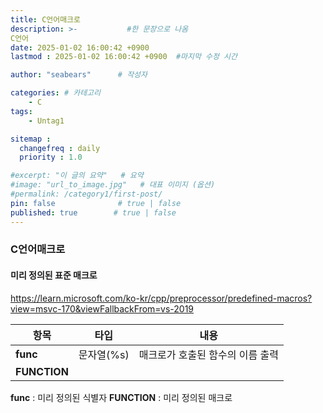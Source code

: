 ```yaml
---
title: C언어매크로
description: >-           #한 문장으로 나옴
C언어
date: 2025-01-02 16:00:42 +0900
lastmod : 2025-01-02 16:00:42 +0900  #마지막 수정 시간

author: "seabears"      # 작성자

categories: # 카테고리
    - C 
tags: 
    - Untag1

sitemap :
  changefreq : daily
  priority : 1.0

#excerpt: "이 글의 요약"   # 요약
#image: "url_to_image.jpg"   # 대표 이미지 (옵션)
#permalink: /category1/first-post/
pin: false              # true | false
published: true        # true | false
---
```


### C언어매크로


#### 미리 정의된 표준 매크로
https://learn.microsoft.com/ko-kr/cpp/preprocessor/predefined-macros?view=msvc-170&viewFallbackFrom=vs-2019

| 항목         | 타입       | 내용                             |
| ------------ | ---------- | -------------------------------- |
| __func__     | 문자열(%s) | 매크로가 호출된 함수의 이름 출력 |
| __FUNCTION__ |
 

__func__ : 미리 정의된 식별자
__FUNCTION__ : 미리 정의된 매크로
